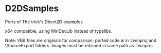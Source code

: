 # D2DSamples
Ports of The trick's Direct2D examples

x64 compatible, using WinDevLib instead of typelibs.

Note: VB6 files are originals for comparison; ported code is in .twinproj and \SourceExport folders. Images must be retained in same path as .twinproj.
